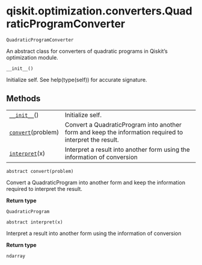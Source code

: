 # qiskit.optimization.converters.QuadraticProgramConverter



`QuadraticProgramConverter`

An abstract class for converters of quadratic programs in Qiskit’s optimization module.



`__init__()`

Initialize self. See help(type(self)) for accurate signature.

## Methods

|                                                                                                                                                            |                                                                                                         |
| ---------------------------------------------------------------------------------------------------------------------------------------------------------- | ------------------------------------------------------------------------------------------------------- |
| [`__init__`](#qiskit.optimization.converters.QuadraticProgramConverter.__init__ "qiskit.optimization.converters.QuadraticProgramConverter.__init__")()     | Initialize self.                                                                                        |
| [`convert`](#qiskit.optimization.converters.QuadraticProgramConverter.convert "qiskit.optimization.converters.QuadraticProgramConverter.convert")(problem) | Convert a QuadraticProgram into another form and keep the information required to interpret the result. |
| [`interpret`](#qiskit.optimization.converters.QuadraticProgramConverter.interpret "qiskit.optimization.converters.QuadraticProgramConverter.interpret")(x) | Interpret a result into another form using the information of conversion                                |



`abstract convert(problem)`

Convert a QuadraticProgram into another form and keep the information required to interpret the result.

**Return type**

`QuadraticProgram`



`abstract interpret(x)`

Interpret a result into another form using the information of conversion

**Return type**

`ndarray`
